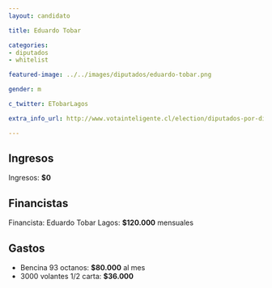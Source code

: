 ```yaml
---
layout: candidato

title: Eduardo Tobar 

categories:
- diputados
- whitelist

featured-image: ../../images/diputados/eduardo-tobar.png

gender: m

c_twitter: ETobarLagos

extra_info_url: http://www.votainteligente.cl/election/diputados-por-distrito-35/eduardo-tobar-lagos

---
```



## Ingresos


Ingresos: **$0**


## Financistas


Financista: Eduardo Tobar Lagos: **$120.000** mensuales


## Gastos


- Bencina 93 octanos: **$80.000** al mes
- 3000 volantes 1/2 carta: **$36.000**



